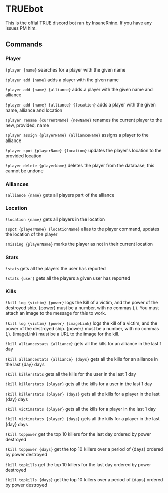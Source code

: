 # TRUEbot

This is the offial TRUE discord bot ran by InsaneRhino. If you have any issues PM him.

## Commands

### Player

`!player {name}` searches for a player with the given name

`!player add {name}` adds a player with the given name

`!player add {name} {alliance}` adds a player with the given name and alliance

`!player add {name} {alliance} {location}` adds a player with the given name, alliance and location

`!player rename {currentName} {newName}` renames the current player to the new, provided, name

`!player assign {playerName} {allianceName}` assigns a player to the alliance

`!player spot {playerName} {location}` updates the player's location to the provided location

`!player delete {playerName}` deletes the player from the database, this cannot be undone

### Alliances

`!alliance {name}` gets all players part of the alliance

### Location

`!location {name}` gets all players in the location

`!spot {playerName} {locationName}` alias to the player command, updates the location of the player

`!missing {playerName}` marks the player as not in their current location

### Stats

`!stats` gets all the players the user has reported

`!stats {user}` gets all the players a given user has reported

### Kills

`!kill log {victim} {power}` logs the kill of a victim, and the power of the destroyed ship. {power} must be a number, with no commas (,). You must attach an image to the message for this to work.

`!kill log {victim} {power} {imageLink}` logs the kill of a victim, and the power of the destroyed ship. {power} must be a number, with no commas (,). {imageLink} must be a URL to the image for the kill.

`!kill alliancestats {alliance}` gets all the kills for an alliance in the last 1 day

`!kill alliancestats {alliance} {days}` gets all the kills for an alliance in the last {day} days

`!kill killerstats` gets all the kills for the user in the last 1 day

`!kill killerstats {player}` gets all the kills for a user in the last 1 day

`!kill killerstats {player} {days}` gets all the kills for a player in the last {day} days

`!kill victimstats {player}` gets all the kills for a player in the last 1 day

`!kill victimstats {player} {days}` gets all the kills for a player in the last {day} days

`!kill toppower` get the top 10 killers for the last day ordered by power destroyed

`!kill toppower {days}` get the top 10 killers over a period of {days} ordered by power destroyed

`!kill topkills` get the top 10 killers for the last day ordered by power destroyed

`!kill topkills {days}` get the top 10 killers over a period of {days} ordered by power destroyed